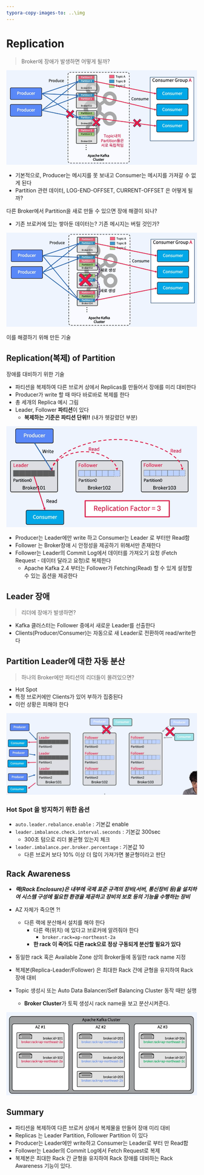 ```yaml
---
typora-copy-images-to: ..\img
---
```


# Replication

> Broker에 장애가 발생하면 어떻게 될까?

![image-20220419084402504](..\img\image-20220419084402504-16503254448151.png)

- 기본적으로, Producer는 메시지를 못 보내고 Consumer는 메시지를 가져갈 수 없게 된다
- Partition 관련 데이터, LOG-END-OFFSET, CURRENT-OFFSET 은 어떻게 될까? 



다른 Broker에서 Partition을 새로 만들 수 있으면 장애 해결이 되나? 

- 기존 브로커에 있는 쌓아둔 데이터는? 기존 메시지는 버릴 것인가? 

![image-20220419084855253](..\img\image-20220419084855253-16503257363892.png)

이를 해결하기 위해 만든 기술 

## Replication(복제) of Partition

장애를 대비하기 위한 기술

- 파티션을 복제하여 다른 브로커 상에서 Replicas를 만들어서 장애를 미리 대비한다 
- Producer가 write 할 때 마다 바로바로 복제를 한다 
- 총 세개의 Replica 예시 그림
- Leader, Follower **파티션**이 있다
  - **복제하는 기준은 파티션 단위!!** (내가 헷갈렸던 부분) 

![image-20220419085128397](..\img\image-20220419085128397-16503258895374.png)

- Producer는 Leader에만 write 하고 Consumer는 Leader 로 부터만 Read함 
- Follower 는 Broker장애 시 안정성을 제공하기 위해서만 존재한다
- Follower는 Leader의 Commit Log에서 데이터를 가져오기 요청 (Fetch Request - 데이터 달라고 요청)로 복제한다
  - Apache Kafka 2.4 부터는 Follower가 Fetching(Read) 할 수 있게 설정할 수 있는 옵션을 제공한다



## Leader 장애 

>  리더에 장애가 발생하면? 

- Kafka 클러스터는 Follower 중에서 새로운 Leader를 선출한다 
- Clients(Producer/Consumer)는 자동으로 새 Leader로 전환하여 read/write한다





## Partition Leader에 대한 자동 분산

> 하나의 Broker에만 파티션의 리더들이 몰려있으면? 

- Hot Spot 
- 특정 브로커에만 Clients가 있어 부하가 집중된다 
- 이런 상황은 피해야 한다

![image-20220419085706136](..\img\image-20220419085706136-16503262273435.png)



### Hot Spot 을 방지하기 위한 옵션

- `auto.leader.rebalance.enable` : 기본값 enable
- `leader.imbalance.check.interval.seconds` : 기본값 300sec
  - 300초 텀으로 리더 불균형 있는지 체크
- `leader.imbalance.per.broker.percentage` : 기본값 10 
  - 다른 브로커 보다 10% 이상 더 많이 가져가면 불균형이라고 판단



## Rack Awareness

- ***랙(Rack Enclosure)은 내부에 국제 표준 규격의 장비(서버, 통신장비 등)을 설치하여 시스템 구성에 필요한 환경을 제공하고 장비의 보호 등의 기능을 수행하는 장비***
- AZ 자체가 죽으면 ?! 
  - 다른 랙에 분산해서 설치를 해야 한다 
    - 다른 랙(위치) 에 있다고 브로커에 알려줘야 한다
      - `broker.rack=ap-northeast-2a` 
    - **한 rack 이 죽어도 다른 rack으로 정상 구동되게 분산할 필요가 있다**



- 동일한 rack 혹은 Available Zone 상의 Broker들에 동일한 rack name 지정 
- 복제본(Replica-Leader/Follower) 은 최대한 Rack 간에 균형을 유지하여 Rack 장애 대비 
- Topic 생성시 또는 Auto Data Balancer/Self Balancing Cluster 동작 때만 실행
  - **Broker Cluster**가 토픽 생성시 rack name을 보고 분산시켜준다.

![image-20220419090518551](..\img\image-20220419090518551-16503267197486.png)



## Summary 

- 파티션을 복제하여 다른 브로커 상에서 복제물을 만들어 장애 미리 대비
- Replicas 는 Leader Partition, Follower Partition 이 있다
- Producer는 Leader에만 write하고 Consumer는 Leader로 부터 만 Read함
- Follower는 Leader의 Commit Log에서 Fetch Request로 복제
- 복제본은 최대한 Rack 간 균형을 유지하여 Rack 장애를 대비하는 Rack Awareness 기능이 있다.
